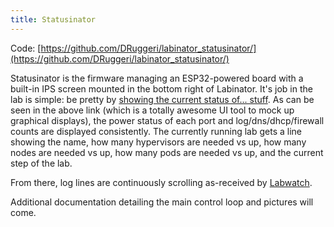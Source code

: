 ```yaml
---
title: Statusinator
---
```


Code: [https://github.com/DRuggeri/labinator_statusinator/](https://github.com/DRuggeri/labinator_statusinator/)

Statusinator is the firmware managing an ESP32-powered board with a built-in IPS screen mounted in the bottom right of Labinator.
It's job in the lab is simple: be pretty by [showing the current status of... stuff](https://lopaka.app/gallery/7824/16192).
As can be seen in the above link (which is a totally awesome UI tool to mock up graphical displays), the power status of each port and log/dns/dhcp/firewall counts are displayed consistently.
The currently running lab gets a line showing the name, how many hypervisors are needed vs up, how many nodes are needed vs up, how many pods are needed vs up, and the current step of the lab.

From there, log lines are continuously scrolling as-received by [Labwatch](/docs/subprojects/labwatch/#event-marshalling-and-log-aggregation).

Additional documentation detailing the main control loop and pictures will come.